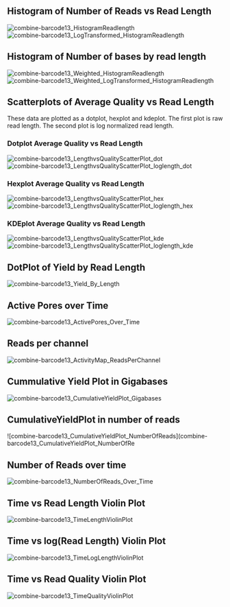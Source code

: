 
## Histogram of Number of Reads vs Read Length

![combine-barcode13_HistogramReadlength](combine-barcode13_HistogramReadlength.png)
![combine-barcode13_LogTransformed_HistogramReadlength](combine-barcode13_LogTransformed_HistogramReadlength.png)

## Histogram of Number of bases by read length
![combine-barcode13_Weighted_HistogramReadlength](combine-barcode13_Weighted_HistogramReadlength.png)
![combine-barcode13_Weighted_LogTransformed_HistogramReadlength](combine-barcode13_Weighted_LogTransformed_HistogramReadlength.png)


## Scatterplots of Average Quality vs Read Length

These data are plotted as a dotplot, hexplot and kdeplot.  The first plot is raw read length.  The second plot is log normalized read length.

### Dotplot Average Quality vs Read Length
![combine-barcode13_LengthvsQualityScatterPlot_dot](combine-barcode13_LengthvsQualityScatterPlot_dot.png)
![combine-barcode13_LengthvsQualityScatterPlot_loglength_dot](combine-barcode13_LengthvsQualityScatterPlot_loglength_dot.png)

### Hexplot Average Quality vs Read Length

![combine-barcode13_LengthvsQualityScatterPlot_hex](combine-barcode13_LengthvsQualityScatterPlot_hex.png)
![combine-barcode13_LengthvsQualityScatterPlot_loglength_hex](combine-barcode13_LengthvsQualityScatterPlot_loglength_hex.png)

### KDEplot Average Quality vs Read Length

![combine-barcode13_LengthvsQualityScatterPlot_kde](combine-barcode13_LengthvsQualityScatterPlot_kde.png)
![combine-barcode13_LengthvsQualityScatterPlot_loglength_kde](combine-barcode13_LengthvsQualityScatterPlot_loglength_kde.png)

## DotPlot of Yield by Read Length

![combine-barcode13_Yield_By_Length](combine-barcode13_Yield_By_Length.png)

## Active Pores over Time

![combine-barcode13_ActivePores_Over_Time](combine-barcode13_ActivePores_Over_Time.png)

## Reads per channel

![combine-barcode13_ActivityMap_ReadsPerChannel](combine-barcode13_ActivityMap_ReadsPerChannel.png)

## Cummulative Yield Plot in Gigabases

![combine-barcode13_CumulativeYieldPlot_Gigabases](combine-barcode13_CumulativeYieldPlot_Gigabases.png)

## CumulativeYieldPlot in number of reads

![combine-barcode13_CumulativeYieldPlot_NumberOfReads](combine-barcode13_CumulativeYieldPlot_NumberOfRe

## Number of Reads over time

![combine-barcode13_NumberOfReads_Over_Time](combine-barcode13_NumberOfReads_Over_Time.png)

## Time vs Read Length Violin Plot

![combine-barcode13_TimeLengthViolinPlot](combine-barcode13_TimeLengthViolinPlot.png)

## Time vs log(Read Length) Violin Plot

![combine-barcode13_TimeLogLengthViolinPlot](combine-barcode13_TimeLogLengthViolinPlot.png)

## Time vs Read Quality Violin Plot

![combine-barcode13_TimeQualityViolinPlot](combine-barcode13_TimeQualityViolinPlot.png)
